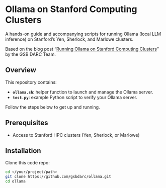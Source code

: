 # Ollama on Stanford Computing Clusters
A hands-on guide and accompanying scripts for running Ollama (local LLM inference) on Stanford’s Yen, Sherlock, and Marlowe clusters.

Based on the blog post “[Running Ollama on Stanford Computing Clusters](https://rcpedia-dev.stanford.edu/blog/2025/04/24/running-ollama-on-stanford-computing-clusters/#step-1-slurm-script-to-launch-ollama-on-a-gpu-node)” by the GSB DARC Team. 

## Overview

This repository contains:

- **`ollama.sh`**: helper function to launch and manage the Ollama server.  
- **`test.py`**: example Python script to verify your Ollama server.  

Follow the steps below to get up and running.

## Prerequisites

- Access to Stanford HPC clusters (Yen, Sherlock, or Marlowe)  

## Installation
Clone this code repo:

```bash
cd </your/project/path>
git clone https://github.com/gsbdarc/ollama.git
cd ollama
```
